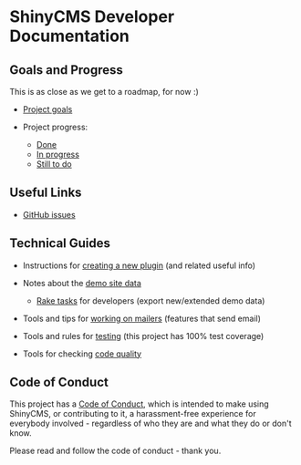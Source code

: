 # ShinyCMS Developer Documentation

## Goals and Progress

This is as close as we get to a roadmap, for now :)

* [Project goals](ProjectGoals.md)

* Project progress:
    * [Done](done.md)
    * [In progress](in-progress.md)
    * [Still to do](TODO.md)


## Useful Links

* [GitHub issues](https://github.com/denny/ShinyCMS-ruby/issues)


## Technical Guides

* Instructions for [creating a new plugin](Plugins.md) (and related useful info)

* Notes about the [demo site data](demo-data.md)
    * [Rake tasks](rake-tasks.md) for developers (export new/extended demo data)

* Tools and tips for [working on mailers](Mailers.md) (features that send email)

* Tools and rules for [testing](Testing.md) (this project has 100% test coverage)

* Tools for checking [code quality](code-quality.md)


## Code of Conduct

This project has a [Code of Conduct](../code-of-conduct.md), which is intended
to make using ShinyCMS, or contributing to it, a harassment-free experience for
everybody involved - regardless of who they are and what they do or don't know.

Please read and follow the code of conduct - thank you.
